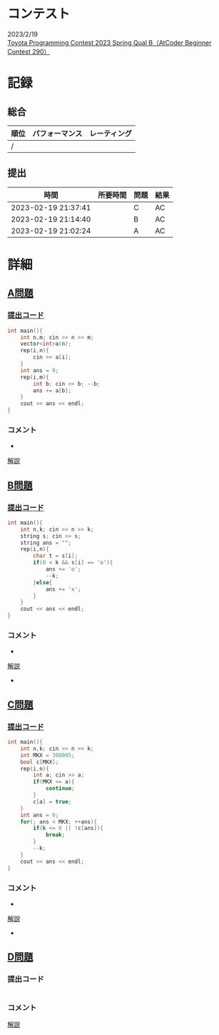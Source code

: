 # コンテスト
2023/2/19<br>
[Toyota Programming Contest 2023 Spring Qual B（AtCoder Beginner Contest 290）](https://atcoder.jp/contests/abc290)

# 記録
## 総合
|  順位  |  パフォーマンス  | レーティング |
| ---- | ---- | ---- |
|   /   |  |  |

## 提出
|  時間  |  所要時間  |  問題  | 結果 |
| ---- | ---- | ---- | ---- |
| 2023-02-19 21:37:41 |  | C | AC |
| 2023-02-19 21:14:40 |  | B | AC |
| 2023-02-19 21:02:24 |  | A | AC |


# 詳細
## [A問題](https://atcoder.jp/contests/abc290/tasks/abc290_a)
### [提出コード](https://atcoder.jp/contests/abc290/submissions/39012221)
```c++
int main(){
    int n,m; cin >> n >> m;
    vector<int>a(n);
    rep(i,n){
        cin >> a[i];
    }
    int ans = 0;
    rep(i,m){
        int b; cin >> b; --b;
        ans += a[b];
    }
    cout << ans << endl;
}  
```

### コメント

* 

[解説](https://atcoder.jp/contests/abc290/editorial/5766)


## [B問題](https://atcoder.jp/contests/abc290/tasks/abc290_b)
### [提出コード](https://atcoder.jp/contests/abc290/submissions/39023057)
```c++
int main(){
    int n,k; cin >> n >> k;
    string s; cin >> s;
    string ans = "";
    rep(i,n){
        char t = s[i];
        if(0 < k && s[i] == 'o'){
            ans += 'o';
            --k;
        }else{
            ans += 'x'; 
        }
    }
    cout << ans << endl;
}   
```

### コメント

* 

[解説](https://atcoder.jp/contests/abc290/editorial/5755)

* 


## [C問題](https://atcoder.jp/contests/abc290/tasks/abc290_c)
### [提出コード](https://atcoder.jp/contests/abc290/submissions/39031316)

```c++
int main(){
    int n,k; cin >> n >> k;
    int MKX = 300005;
    bool c[MKX];
    rep(i,n){
        int a; cin >> a;
        if(MKX <= a){
            continue;
        }
        c[a] = true;
    }
    int ans = 0;
    for(; ans < MKX; ++ans){
        if(k <= 0 || !c[ans]){
            break;
        }
        --k;
    }
    cout << ans << endl;
} 
```

### コメント
* 

[解説](https://atcoder.jp/contests/abc290/editorial/5756)

* 


## [D問題](https://atcoder.jp/contests/abc290/tasks/abc290_d)
### 提出コード

```c++

```

### コメント

[解説]()
